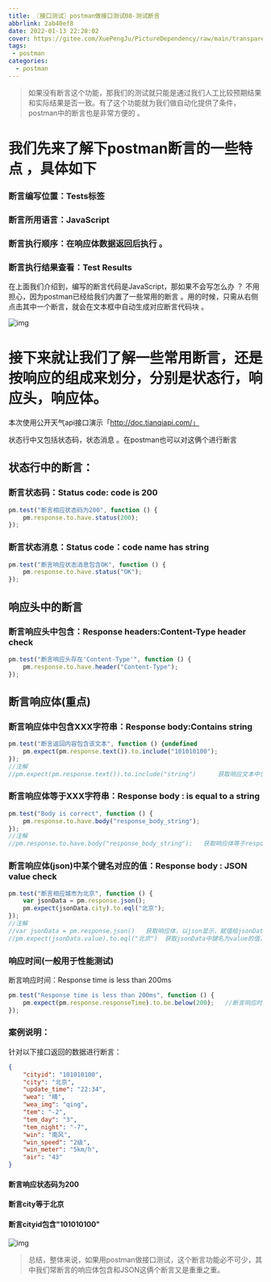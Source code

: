 ```yaml
---
title: 〖接口测试〗postman做接口测试08-测试断言
abbrlink: 2ab40ef8
date: 2022-01-13 22:28:02
cover: https://gitee.com/XuePengJu/PictureDependency/raw/main/transparent_picture/transparent_picture%20(8).png
tags:
 - postman
categories:
  - postman
---
```


> 如果没有断言这个功能，那我们的测试就只能是通过我们人工比较预期结果和实际结果是否一致。有了这个功能就为我们做自动化提供了条件，postman中的断言也是非常方便的 。

# 我们先来了解下postman断言的一些特点 ，具体如下

### 断言编写位置：Tests标签

### 断言所用语言：JavaScript

### 断言执行顺序：在响应体数据返回后执行 。

### 断言执行结果查看：Test Results

在上面我们介绍到，编写的断言代码是JavaScript，那如果不会写怎么办 ？ 不用担心，因为postman已经给我们内置了一些常用的断言 。用的时候，只需从右侧点击其中一个断言，就会在文本框中自动生成对应断言代码块 。

 ![img](https://gitee.com/XuePengJu/PictureDependency/raw/main/blog/ArticlePictures/postman/08-001.png) 

# 接下来就让我们了解一些常用断言，还是按响应的组成来划分，分别是状态行，响应头，响应体。

本次使用公开天气api接口演示「http://doc.tianqiapi.com/」


状态行中又包括状态码，状态消息 。在postman也可以对这俩个进行断言
## 状态行中的断言：

### 断言状态码：Status code: code is 200
```javascript
pm.test("断言相应状态码为200", function () {
    pm.response.to.have.status(200);
});	
```
### 断言状态消息：Status code：code name has string
```javascript
pm.test("断言响应状态消息包含OK", function () {
    pm.response.to.have.status("OK");
});
```
## 响应头中的断言

### 断言响应头中包含：Response headers:Content-Type header check
```javascript
pm.test("断言响应头存在'Content-Type'", function () {
    pm.response.to.have.header("Content-Type"); 
});
```
## 断言响应体(重点)

### 断言响应体中包含XXX字符串：Response body:Contains string
```javascript
pm.test("断言返回内容包含该文本", function () {undefined
    pm.expect(pm.response.text()).to.include("101010100");
});   
//注解
//pm.expect(pm.response.text()).to.include("string")      获取响应文本中包含string
```
### 断言响应体等于XXX字符串：Response body : is equal to a string

```javascript
pm.test("Body is correct", function () {
    pm.response.to.have.body("response_body_string");
});
//注解
//pm.response.to.have.body("response_body_string");   获取响应体等于response_body_string
```
### 断言响应体(json)中某个键名对应的值：Response body : JSON value check

```javascript
pm.test("断言相应城市为北京", function () {
    var jsonData = pm.response.json();
    pm.expect(jsonData.city).to.eql("北京");
});
//注解
//var jsonData = pm.response.json()   获取响应体，以json显示，赋值给jsonData .注意：该响应体必须返会是的json，否则会报错
//pm.expect(jsonData.value).to.eql("北京")  获取jsonData中键名为value的值，然后和"北京"进行比较
```
### 响应时间(一般用于性能测试)

断言响应时间：Response time is less than 200ms
```javascript
pm.test("Response time is less than 200ms", function () {
    pm.expect(pm.response.responseTime).to.be.below(200);   //断言响应时间<200ms
});
```
### 案例说明：

针对以下接口返回的数据进行断言：
```json
{
    "cityid": "101010100",
    "city": "北京",
    "update_time": "22:34",
    "wea": "晴",
    "wea_img": "qing",
    "tem": "-2",
    "tem_day": "3",
    "tem_night": "-7",
    "win": "南风",
    "win_speed": "2级",
    "win_meter": "5km/h",
    "air": "43"
}
```
#### 断言响应状态码为200

#### 断言city等于北京

#### 断言cityid包含"101010100"

  ![img](https://gitee.com/XuePengJu/PictureDependency/raw/main/blog/ArticlePictures/postman/08-002.png) 

>  总结，整体来说，如果用postman做接口测试，这个断言功能必不可少，其中我们常断言的响应体包含和JSON这俩个断言又是重重之重。